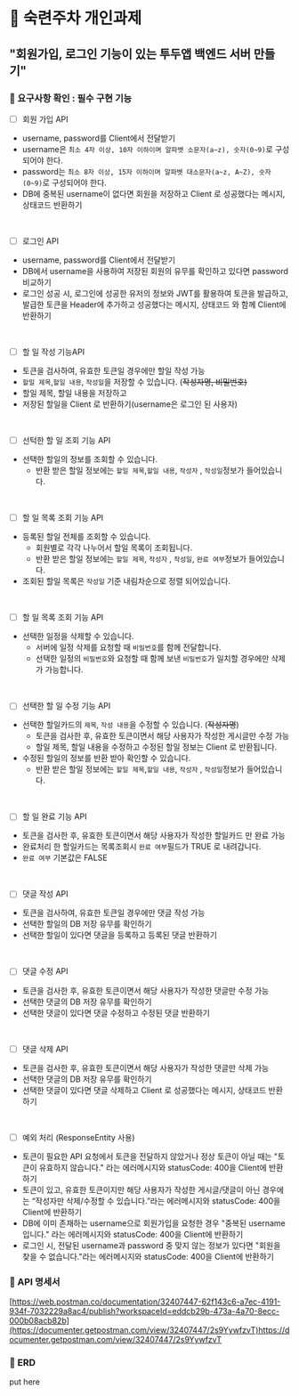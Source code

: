 <h1>📙 숙련주차 개인과제</h1>

<h2>"회원가입, 로그인 기능이 있는 투두앱 백엔드 서버 만들기"</h2>




<h3>📌  요구사항 확인  :  필수 구현 기능</h3>




- [ ]  회원 가입 API
  - username, password를 Client에서 전달받기
  - username은  `최소 4자 이상, 10자 이하이며 알파벳 소문자(a~z), 숫자(0~9)`로 구성되어야 한다.
  - password는  `최소 8자 이상, 15자 이하이며 알파벳 대소문자(a~z, A~Z), 숫자(0~9)`로 구성되어야 한다.
  - DB에 중복된 username이 없다면 회원을 저장하고 Client 로 성공했다는 메시지, 상태코드 반환하기

<br>
     
- [ ]  로그인 API
  - username, password를 Client에서 전달받기
  - DB에서 username을 사용하여 저장된 회원의 유무를 확인하고 있다면 password 비교하기
  - 로그인 성공 시, 로그인에 성공한 유저의 정보와 JWT를 활용하여 토큰을 발급하고, 
    발급한 토큰을 Header에 추가하고 성공했다는 메시지, 상태코드 와 함께 Client에 반환하기

<br>
          
- [ ]  할 일 작성 기능API
  - 토큰을 검사하여, 유효한 토큰일 경우에만 할일 작성 가능
  - `할일 제목`,`할일 내용`, `작성일`을 저장할 수 있습니다. (~~작성자명, 비밀번호)~~
  - 할일 제목, 할일 내용을 저장하고
  - 저장된 할일을 Client 로 반환하기(username은 로그인 된 사용자)

<br>
      
- [ ]  선턱한 할 일 조회 기능 API
  - 선택한 할일의 정보를 조회할 수 있습니다.
    - 반환 받은 할일 정보에는 `할일 제목`,`할일 내용`, `작성자` , `작성일`정보가 들어있습니다.

<br>
          
- [ ]  할 일 목록 조회 기능 API
  - 등록된 할일 전체를 조회할 수 있습니다.
    - 회원별로 각각 나누어서 할일 목록이 조회됩니다.
    - 반환 받은 할일 정보에는 `할일 제목`, `작성자` , `작성일`, `완료 여부`정보가 들어있습니다.
  - 조회된 할일 목록은 `작성일` 기준 내림차순으로 정렬 되어있습니다.

<br>
     
- [ ]  할 일 목록 조회 기능 API
  - 선택한 일정을 삭제할 수 있습니다.
    - 서버에 일정 삭제를 요청할 때 `비밀번호`를 함께 전달합니다.
    - 선택한 일정의 `비밀번호`와 요청할 때 함께 보낸 `비밀번호`가 일치할 경우에만 삭제가 가능합니다.

<br>

- [ ]  선택한 할 일 수정 기능 API
  - 선택한 할일카드의 `제목`, `작성 내용`을 수정할 수 있습니다. (~~작성자명~~)
    - 토큰을 검사한 후, 유효한 토큰이면서 해당 사용자가 작성한 게시글만 수정 가능
    - 할일 제목, 할일 내용을 수정하고 수정된 할일 정보는 Client 로 반환됩니다.
  - 수정된 할일의 정보를 반환 받아 확인할 수 있습니다.
    - 반환 받은 할일 정보에는 `할일 제목`,`할일 내용`, `작성자` , `작성일`정보가 들어있습니다.

<br>
   
- [ ]  할 일 완료 기능 API
  - 토큰을 검사한 후, 유효한 토큰이면서 해당 사용자가 작성한 할일카드 만 완료 가능
  - 완료처리 한 할일카드는 목록조회시 `완료 여부`필드가 TRUE 로 내려갑니다.
  - `완료 여부` 기본값은 FALSE

<br>
     
- [ ]  댓글 작성 API
  - 토큰을 검사하여, 유효한 토큰일 경우에만 댓글 작성 가능
  - 선택한 할일의 DB 저장 유무를 확인하기
  - 선택한 할일이 있다면 댓글을 등록하고 등록된 댓글 반환하기

<br>
     
- [ ]  댓글 수정 API
  - 토큰을 검사한 후, 유효한 토큰이면서 해당 사용자가 작성한 댓글만 수정 가능
  - 선택한 댓글의 DB 저장 유무를 확인하기
  - 선택한 댓글이 있다면 댓글 수정하고 수정된 댓글 반환하기

<br>

- [ ]  댓글 삭제 API
  - 토큰을 검사한 후, 유효한 토큰이면서 해당 사용자가 작성한 댓글만 삭제 가능
  - 선택한 댓글의 DB 저장 유무를 확인하기
  - 선택한 댓글이 있다면 댓글 삭제하고 Client 로 성공했다는 메시지, 상태코드 반환하기

<br>

- [ ]  예외 처리 (ResponseEntity 사용)
  - 토큰이 필요한 API 요청에서 토큰을 전달하지 않았거나 정상 토큰이 아닐 때는 "토큰이 유효하지 않습니다." 라는 에러메시지와 statusCode: 400을 Client에 반환하기
  - 토큰이 있고, 유효한 토큰이지만 해당 사용자가 작성한 게시글/댓글이 아닌 경우에는 “작성자만 삭제/수정할 수 있습니다.”라는 에러메시지와 statusCode: 400을 Client에 반환하기
  - DB에 이미 존재하는 username으로 회원가입을 요청한 경우 "중복된 username 입니다." 라는 에러메시지와 statusCode: 400을 Client에 반환하기
  - 로그인 시, 전달된 username과 password 중 맞지 않는 정보가 있다면 "회원을 찾을 수 없습니다."라는 에러메시지와 statusCode: 400을 Client에 반환하기


<h3>📌  API 명세서</h3>


[https://web.postman.co/documentation/32407447-62f143c6-a7ec-4191-934f-7032229a8ac4/publish?workspaceId=eddcb29b-473a-4a70-8ecc-000b08acb82b](https://documenter.getpostman.com/view/32407447/2s9YywfzvT)https://documenter.getpostman.com/view/32407447/2s9YywfzvT




<h3>📌  ERD</h3>


put here







